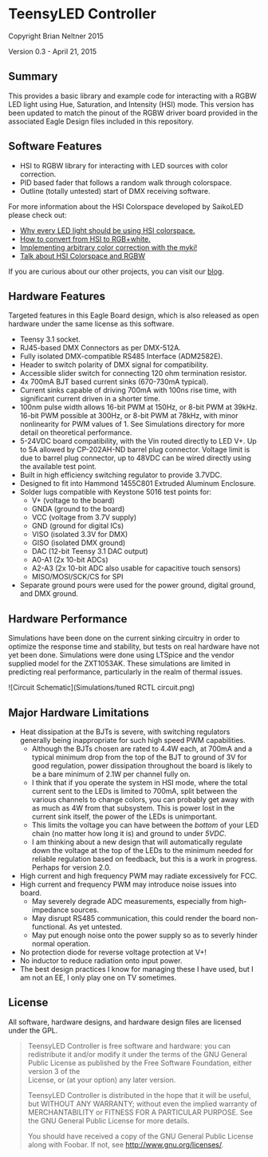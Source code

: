 TeensyLED Controller
====================
Copyright Brian Neltner 2015

Version 0.3 - April 21, 2015

Summary
-------
This provides a basic library and example code for interacting
with a RGBW LED light using Hue, Saturation, and Intensity (HSI)
mode. This version has been updated to match the pinout of the RGBW
driver board provided in the associated Eagle Design files included
in this repository.

Software Features
-----------------
- HSI to RGBW library for interacting with LED sources with color correction.
- PID based fader that follows a random walk through colorspace.
- Outline (totally untested) start of DMX receiving software.

For more information about the HSI Colorspace developed by SaikoLED
please check out:
- [Why every LED light should be using HSI colorspace.](http://blog.saikoled.com/post/43693602826/why-every-led-light-should-be-using-hsi)
- [How to convert from HSI to RGB+white.](http://blog.saikoled.com/post/44677718712/how-to-convert-from-hsi-to-rgb-white)
- [Implementing arbitrary color correction with the myki!](http://blog.saikoled.com/post/45630908157/implementing-arbitrary-color-correction-with-the)
- [Talk about HSI Colorspace and RGBW](http://blog.saikoled.com/post/71708131057/talk-about-hsi-colorspace-and-rgbw)

If you are curious about our other projects, you can visit our [blog](http://blog.saikoled.com).

Hardware Features
-----------------
Targeted features in this Eagle Board design, which is also released
as open hardware under the same license as this software.

- Teensy 3.1 socket.
- RJ45-based DMX Connectors as per DMX-512A.
- Fully isolated DMX-compatible RS485 Interface (ADM2582E).
- Header to switch polarity of DMX signal for compatibility.
- Accessible slider switch for connecting 120 ohm termination resistor.
- 4x 700mA BJT based current sinks (670-730mA typical).
- Current sinks capable of driving 700mA with 100ns rise time, with significant current driven in a shorter time.
- 100nm pulse width allows 16-bit PWM at 150Hz, or 8-bit PWM at 39kHz. 16-bit PWM possible at 300Hz, or 8-bit PWM at 78kHz, with minor nonlinearity for PWM values of 1. See Simulations directory for more detail on theoretical performance.
- 5-24VDC board compatibility, with the Vin routed directly to LED V+. Up to 5A allowed by CP-202AH-ND barrel plug connector. Voltage limit is due to barrel plug connector, up to 48VDC can be wired directly using the available test point.
- Built in high efficiency switching regulator to provide 3.7VDC.
- Designed to fit into Hammond 1455C801 Extruded Aluminum Enclosure.
- Solder lugs compatible with Keystone 5016 test points for:
  - V+ (voltage to the board)
  - GNDA (ground to the board)
  - VCC (voltage from 3.7V supply)
  - GND (ground for digital ICs)
  - VISO (isolated 3.3V for DMX)
  - GISO (isolated DMX ground)
  - DAC (12-bit Teensy 3.1 DAC output)
  - A0-A1 (2x 10-bit ADCs)
  - A2-A3 (2x 10-bit ADC also usable for capacitive touch sensors)
  - MISO/MOSI/SCK/CS for SPI
- Separate ground pours were used for the power ground, digital ground,
and DMX ground.

Hardware Performance
--------------------
Simulations have been done on the current sinking circuitry in order to optimize the response time and stability, but tests on real hardware have not yet been done. Simulations were done using LTSpice and the vendor supplied model for the ZXT1053AK. These simulations are limited in predicting real performance, particularly in the realm of thermal issues.

![Circuit Schematic](Simulations/tuned RCTL circuit.png)

Major Hardware Limitations
--------------------------
- Heat dissipation at the BJTs is severe, with switching regulators
generally being inappropriate for such high speed PWM capabilities.
  - Although the BJTs chosen are rated to 4.4W each, at 700mA and a
    typical minimum drop from the top of the BJT to ground of 3V for
    good regulation, power dissipation throughout the board is likely
    to be a bare minimum of 2.1W per channel fully on.
  - I think that if you operate the system in HSI mode, where the
    total current sent to the LEDs is limited to 700mA, split between
    the various channels to change colors, you can probably get away
    with as much as 4W from that subsystem. This is power lost in the
    current sink itself, the power of the LEDs is unimportant.
  - This limits the voltage you can have between the *bottom* of your
    LED chain (no matter how long it is) and ground to under *5VDC*.
  - I am thinking about a new design that will automatically regulate
    down the voltage at the top of the LEDs to the minimum needed
    for reliable regulation based on feedback, but this is a work in
    progress. Perhaps for version 2.0.
- High current and high frequency PWM may radiate excessively for FCC.
- High current and frequency PWM may introduce noise issues into board.
  - May severely degrade ADC measurements, especially from high-
    impedance sources.
  - May disrupt RS485 communication, this could render the board
    non-functional. As yet untested.
  - May put enough noise onto the power supply so as to severly
    hinder normal operation.
- No protection diode for reverse voltage protection at V+!
- No inductor to reduce radiation onto input power.
- The best design practices I know for managing these I have used, but
I am not an EE, I only play one on TV sometimes.

License
-------
All software, hardware designs, and hardware design files are licensed
under the GPL.

> TeensyLED Controller is free software and hardware: you can redistribute
> it and/or modify it under the terms of the GNU General Public License
> as published by the Free Software Foundation, either version 3 of the\
> License, or (at your option) any later version.
> 
> TeensyLED Controller is distributed in the hope that it will be useful,
> but WITHOUT ANY WARRANTY; without even the implied warranty of
> MERCHANTABILITY or FITNESS FOR A PARTICULAR PURPOSE.  See the
> GNU General Public License for more details.
> 
> You should have received a copy of the GNU General Public License
> along with Foobar.  If not, see <http://www.gnu.org/licenses/>.
